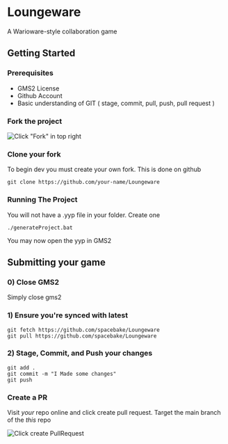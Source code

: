 # Loungeware
A Warioware-style collaboration game

## Getting Started 

### Prerequisites 
- GMS2 License
- Github Account
- Basic understanding of GIT ( stage, commit, pull, push, pull request ) 

### Fork the project 

![Click "Fork" in top right](https://i.imgur.com/5HMmWU1.png)

### Clone your fork 
To begin dev you must create your own fork. This is done on github

```
git clone https://github.com/your-name/Loungeware
```

### Running The Project

You will not have a .yyp file in your folder. Create one
```
./generateProject.bat
```

You may now open the yyp in GMS2 

## Submitting your game 

### 0) Close GMS2 
Simply close gms2

### 1) Ensure you're synced with latest 

```
git fetch https://github.com/spacebake/Loungeware
git pull https://github.com/spacebake/Loungeware
```

### 2) Stage, Commit, and Push your changes 

```
git add .
git commit -m "I Made some changes"
git push 
```

### Create a PR 

Visit *your* repo online and click create pull request. Target the main branch of the *this* repo

![Click create PullRequest](https://i.imgur.com/ZDijdjB.png)


